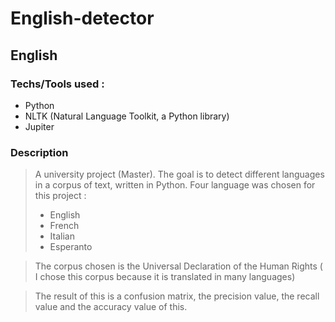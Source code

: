 # English-detector

## English

### Techs/Tools used : 
- Python 
- NLTK (Natural Language Toolkit, a Python library)
-  Jupiter

### Description
> A university project (Master).
The goal is to detect different languages in a corpus of text, written in Python.
Four language was chosen for this project : 
>- English
>- French
>- Italian
>- Esperanto

> The corpus chosen is the Universal Declaration of the Human Rights ( I chose this corpus because it is translated in many languages)

> The result of this is a confusion matrix, the precision value, the recall value and the accuracy value of this.
